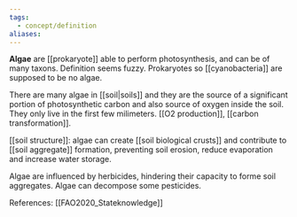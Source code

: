 ```yaml
---
tags:
  - concept/definition
aliases:
---
```

**Algae** are [[prokaryote]] able to perform photosynthesis, and can be of many taxons. Definition seems fuzzy.
Prokaryotes so [[cyanobacteria]] are supposed to be no algae.

There are many algae in [[soil|soils]] and they are the source of a significant portion of photosynthetic carbon and also source of oxygen inside the soil. They only live in the first few milimeters. [[O2 production]], [[carbon transformation]].

[[soil structure]]: algae can create [[soil biological crusts]] and contribute to [[soil aggregate]] formation, preventing soil erosion, reduce evaporation and increase water storage.

Algae are influenced by herbicides, hindering their capacity to forme soil aggregates. Algae can decompose some pesticides.

References:
[[FAO2020_Stateknowledge]]